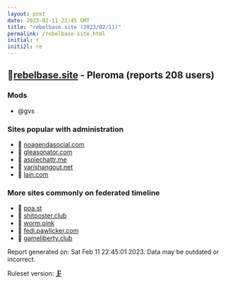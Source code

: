```yaml
---
layout: post
date: 2023-02-11 22:45 GMT
title: "rebelbase.site (2023/02/11)"
permalink: /rebelbase-site.html
initial: r
initi2l: re
---
```


## 🐘[rebelbase.site](https://rebelbase.site) - Pleroma (reports 208 users)

### Mods
 * @gvs

### Sites popular with administration

* 💉 [noagendasocial.com](/noagendasocial-com.html)
* 🧸 [gleasonator.com](/gleasonator-com.html)
* 🐘 [aspiechattr.me](/aspiechattr-me.html)
* 🐘 [varishangout.net](/varishangout-net.html)
* 🧸 [lain.com](/lain-com.html)

### More sites commonly on federated timeline

* 🧸 [poa.st](/poa-st.html)
* 🧸 [shitposter.club](/shitposter-club.html)
* 🧸 [worm.pink](/worm-pink.html)
* 🐘 [fedi.pawlicker.com](/fedi-pawlicker-com.html)
* 🐘 [gameliberty.club](/gameliberty-club.html)

Report generated on: Sat Feb 11 22:45:01 2023. Data may be outdated or incorrect.

Ruleset version: [🗜](/version-clamp)
